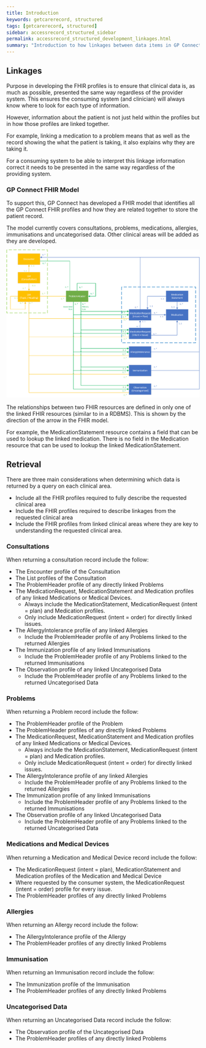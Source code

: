```yaml
---
title: Introduction
keywords: getcarerecord, structured
tags: [getcarerecord, structured]
sidebar: accessrecord_structured_sidebar
permalink: accessrecord_structured_development_linkages.html
summary: "Introduction to how linkages between data items in GP Connect"
---
```

## Linkages ##
Purpose in developing the FHIR profiles is to ensure that clinical data is, as much as possible, presented the same way regardless of the provider system. This ensures the consuming system (and clinician) will always know where to look for each type of information.


However, information about the patient is not just held within the profiles but in how those profiles are linked together. 


For example, linking a medication to a problem means that as well as the record showing the what the patient is taking, it also explains why they are taking it.


For a consuming system to be able to interpret this linkage information correct it needs to be presented in the same way regardless of the providing system.

### GP Connect FHIR Model ###
To support this, GP Connect has developed a FHIR model that identifies all the GP Connect FHIR profiles and how they are related together to store the patient record.


The model currently covers consultations, problems, medications, allergies, immunisations and uncategorised data. Other clinical areas will be added as they are developed.

<img src="images/access_structured/GP_Connect_FHIR_Model.png" alt="GP Connect FHIR Model" style="max-width:100%;max-height:100%;">

The relationships between two FHIR resources are defined in only one of the linked FHIR resources (similar to in a RDBMS). This is shown by the direction of the arrow in the FHIR model. 


For example, the MedicationStatement resource contains a field that can be used to lookup the linked medication. There is no field in the Medication resource that can be used to lookup the linked MedicationStatement.

## Retrieval ##
There are three main considerations when determining which data is returned by a query on each clinical area.
* Include all the FHIR profiles required to fully describe the requested clinical area
* Include the FHIR profiles required to describe linkages from the requested clinical area
* Include the FHIR profiles from linked clinical areas where they are key to understanding the requested clinical area. 

### Consultations ###
When returning a consultation record include the follow:
* The Encounter profile of the Consultation
*	The List profiles of the Consultation
*	The ProblemHeader profile of any directly linked Problems
*	The MedicationRequest, MedicationStatement and Medication profiles of any linked Medications or Medical Devices.
    * Always include the MedicationStatement, MedicationRequest (intent = plan) and Medication profiles.
    * Only include MedicationRequest (intent = order) for directly linked issues.
*	The AllergyIntolerance profile of any linked Allergies
    *	Include the ProblemHeader profile of any Problems linked to the returned Allergies
*	The Immunization profile of any linked Immunisations
    *	Include the ProblemHeader profile of any Problems linked to the returned Immunisations
*	The Observation profile of any linked Uncategorised Data
    *	Include the ProblemHeader profile of any Problems linked to the returned Uncategorised Data

### Problems ###
When returning a Problem record include the follow:
*	The ProblemHeader profile of the Problem
*	The ProblemHeader profiles of any directly linked Problems
*	The MedicationRequest, MedicationStatement and Medication profiles of any linked Medications or Medical Devices.
    *	Always include the MedicationStatement, MedicationRequest (intent = plan) and Medication profiles.
    *	Only include MedicationRequest (intent = order) for directly linked issues.
*	The AllergyIntolerance profile of any linked Allergies
    *	Include the ProblemHeader profile of any Problems linked to the returned Allergies
*	The Immunization profile of any linked Immunisations
    *	Include the ProblemHeader profile of any Problems linked to the returned Immunisations
*	The Observation profile of any linked Uncategorised Data
    *	Include the ProblemHeader profile of any Problems linked to the returned Uncategorised Data

### Medications and Medical Devices ###
When returning a Medication and Medical Device record include the follow:
*	The MedicationRequest (intent = plan), MedicationStatement and Medication profiles of the Medication and Medical Device
*	Where requested by the consumer system, the MedicationRequest (intent = order) profile for every issue.
*	The ProblemHeader profiles of any directly linked Problems

### Allergies ###
When returning an Allergy record include the follow:
*	The AllergyIntolerance profile of the Allergy
*	The ProblemHeader profiles of any directly linked Problems

### Immunisation ###
When returning an Immunisation record include the follow:
*	The Immunization profile of the Immunisation
*	The ProblemHeader profiles of any directly linked Problems

### Uncategorised Data ###
When returning an Uncategorised Data record include the follow:
*	The Observation profile of the Uncategorised Data
*	The ProblemHeader profiles of any directly linked Problems



